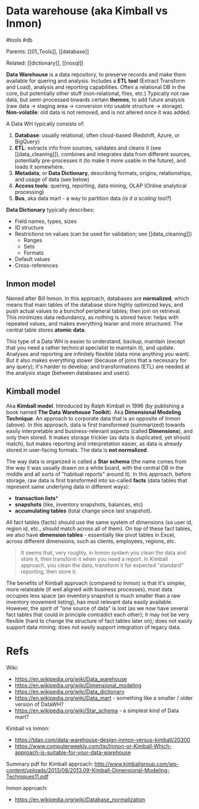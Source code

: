 # Data warehouse (aka Kimball vs Inmon)

#tools #db

Parents: [[01_Tools]], [[database]]

Related: [[dictionary]], [[nosql]]

**Data Warehouse** is a data repository, to preserve records and make them available for quering and analysis. Includes a **ETL tool** (Extract Transform and Load), analysis and reporting capabilities. Often a relational DB in the core, but potentially other stuff (non-relational, files, etc.) Typically not raw data, but semi-processed towards certain **themes**, to add future analysis (raw data → staging area → conversion into usable structure → storage). **Non-volatile**: old data is not removed, and is not altered once it was added.

A Data WH typically consists of:
1. **Database**: usually relational, often cloud-based (Redshift, Azure, or BigQuery)
2. **ETL**: extracts info from sources, validates and cleans it (see [[data_cleaning]]), combines and integrates data from different sources, potentially pre-processes it (to make it more usable in the future), and loads it somewhere.
3. **Metadata**, or **Data Dictionary**, describing formats, origins, relationships, and usage of data (see below)
4. **Access tools**: quering, reporting, data mining, OLAP (Online analytical processing)
5. **Bus**, aka data mart - a way to partition data (_is it a scaling tool?_)

**Data Dictionary** typically describes:
* Field names, types, sizes
* ID structure
* Restrictions on values (can be used for validation; see [[data_cleaning]])
    * Ranges
    * Sets
    * Formats
* Default values
* Cross-references

## Inmon model

Named after Bill Inmon. In this approach, databases are **normalized**, which means that main tables of the database store highly optimized keys, and push actual values to a bunchof peripheral tables; then join on retrieval. This minimizes data redundancy, as nothing is stored twice: helps with repeated values, and makes everything leaner and more structured. The central table stores **atomic data**.

This type of a Data WH is easier to understand, backup, maintain (except that you need a rather technical specialist to maintain it), and update. Analyses and reporting are infinitely flexible (data mine anything you want). But it also makes everything slower (because of joins that a necessary for any query); it's harder to develop; and  transformations (ETL) are needed at the analysis stage (between databases and users).

## Kimball model

Aka **Kimball model**. Introduced by Ralph Kimball in 1996 (by publishing a book named **The Data Warehouse Toolkit**). Aka **Dimensional Modeling Technique**. An approach to corporate data that is an opposite of Inmon (above). In this approach, data is first transformed (summarized) towards easily interpretable and business-relevant aspects (called **Dimensions**), and only then stored. It makes storage trickier (as data is duplicated, yet should match), but makes reporting and interpretation easier, as data is already stored in user-facing formats. The data is **not normalized**.

The way data is organized is called a **Star schema** (the name comes from the way it was usually drawn on a white board, with the central DB in the middle and all sorts of "habitual reports" around it). In this approach, before storage, raw data is first transformed into so-called **facts** (data tables that represent same underlying data in different ways):
* **transaction lists***
* **snapshots** (like, inventory snapshots, balances, etc)
* **accumulating tables** (total change since last snapshot).

All fact tables (facts) should use the same system of dimensions (so user id, region id, etc., should match across all of them). On top of these fact tables, we also have **dimension tables** - essentially like pivot tables in Excel, across different dimensions, such as clients, employees, regions, etc.

> It seems that, very roughly, in Inmon system you clean the data and store it, then transform it when you need a report. In Kimball approach, you clean the data, transform it for expected "standard" reporting, then store it.

The benefits of Kimball approach (compared to Inmon) is that it's simpler, more relateable (if well aligned with business processes), most data occupies less space (an inventory snapshot is much smaller than a raw inventory movement listing), has most relevant data easily available. However, the spirit of "one source of data" is lost (as we now have several fact tables that could in principle contradict each other); it may not be very flexible (hard to change the structure of fact tables later on); does not easily support data mining; does not easily support integration of legacy data.

# Refs

Wiki:
* https://en.wikipedia.org/wiki/Data_warehouse
* https://en.wikipedia.org/wiki/Dimensional_modeling
* https://en.wikipedia.org/wiki/Data_dictionary
* https://en.wikipedia.org/wiki/Data_mart - something like a smaller / older version of DataWH?
* https://en.wikipedia.org/wiki/Star_schema - a simplest kind of Data mart?

Kimball vs Inmon:
* https://tdan.com/data-warehouse-design-inmon-versus-kimball/20300
* https://www.computerweekly.com/tip/Inmon-or-Kimball-Which-approach-is-suitable-for-your-data-warehouse

Summary pdf for Kimball approach:
http://www.kimballgroup.com/wp-content/uploads/2013/08/2013.09-Kimball-Dimensional-Modeling-Techniques11.pdf

Inmon approach:
* https://en.wikipedia.org/wiki/Database_normalization